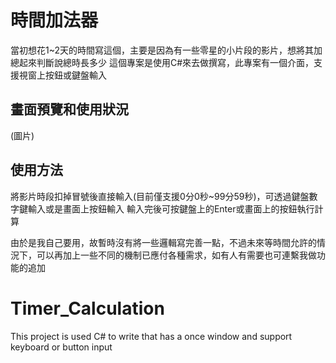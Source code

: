 # 時間加法器
當初想花1~2天的時間寫這個，主要是因為有一些零星的小片段的影片，想將其加總起來判斷說總時長多少
這個專案是使用C#來去做撰寫，此專案有一個介面，支援視窗上按鈕或鍵盤輸入

## 畫面預覽和使用狀況
  (圖片)

## 使用方法
  將影片時段扣掉冒號後直接輸入(目前僅支援0分0秒~99分59秒)，可透過鍵盤數字鍵輸入或是畫面上按鈕輸入
  輸入完後可按鍵盤上的Enter或畫面上的按鈕執行計算
  
  由於是我自己要用，故暫時沒有將一些邏輯寫完善一點，不過未來等時間允許的情況下，可以再加上一些不同的機制已應付各種需求，如有人有需要也可連繫我做功能的追加

# Timer_Calculation
This project is used C# to write that has a once window and support keyboard or button input
